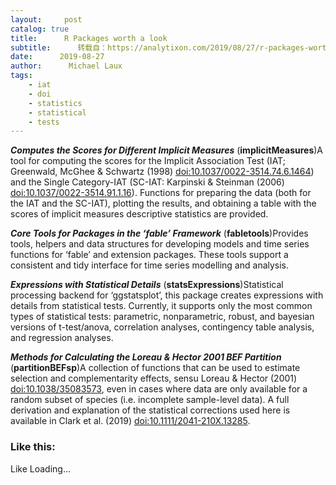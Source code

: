 ```yaml
---
layout:     post
catalog: true
title:      R Packages worth a look
subtitle:      转载自：https://analytixon.com/2019/08/27/r-packages-worth-a-look-1616/
date:      2019-08-27
author:      Michael Laux
tags:
    - iat
    - doi
    - statistics
    - statistical
    - tests
---
```


***Computes the Scores for Different Implicit Measures*** (**implicitMeasures**)A tool for computing the scores for the Implicit Association Test (IAT; Greenwald, McGhee & Schwartz (1998) <doi:10.1037/0022-3514.74.6.1464>) and the Single Category-IAT (SC-IAT: Karpinski & Steinman (2006) <doi:10.1037/0022-3514.91.1.16>). Functions for preparing the data (both for the IAT and the SC-IAT), plotting the results, and obtaining a table with the scores of implicit measures descriptive statistics are provided.

***Core Tools for Packages in the ‘fable’ Framework*** (**fabletools**)Provides tools, helpers and data structures for developing models and time series functions for ‘fable’ and extension packages. These tools support a consistent and tidy interface for time series modelling and analysis.

***Expressions with Statistical Details*** (**statsExpressions**)Statistical processing backend for ‘ggstatsplot’, this package creates expressions with details from statistical tests. Currently, it supports only the most common types of statistical tests: parametric, nonparametric, robust, and bayesian versions of t-test/anova, correlation analyses, contingency table analysis, and regression analyses.

***Methods for Calculating the Loreau & Hector 2001 BEF Partition*** (**partitionBEFsp**)A collection of functions that can be used to estimate selection and complementarity effects, sensu Loreau & Hector (2001) <doi:10.1038/35083573>, even in cases where data are only available for a random subset of species (i.e. incomplete sample-level data). A full derivation and explanation of the statistical corrections used here is available in Clark et al. (2019) <doi:10.1111/2041-210X.13285>.

### Like this:

Like Loading...
